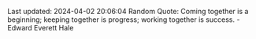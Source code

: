 Last updated: 2024-04-02 20:06:04
Random Quote: Coming together is a beginning; keeping together is progress; working together is success. - Edward Everett Hale